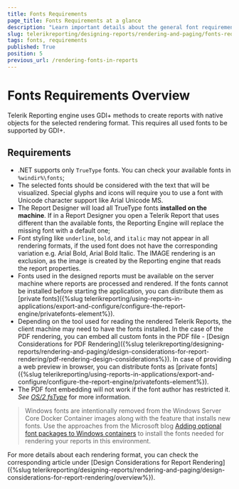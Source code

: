 ```yaml
---
title: Fonts Requirements
page_title: Fonts Requirements at a glance
description: "Learn important details about the general font requirements, as well as specifics when using a certain rendering format, font style, etc."
slug: telerikreporting/designing-reports/rendering-and-paging/fonts-requirements
tags: fonts, requirements
published: True
position: 5
previous_url: /rendering-fonts-in-reports
---
```


# Fonts Requirements Overview

Telerik Reporting engine uses GDI+ methods to create reports with native objects for the selected rendering format. This requires all used fonts to be supported by GDI+.

## Requirements

* .NET supports only `TrueType` fonts. You can check your available fonts in `%windir%\fonts`;
* The selected fonts should be considered with the text that will be visualized. Special glyphs and icons will require you to use a font with Unicode character support like Arial Unicode MS.
* The Report Designer will load all TrueType fonts __installed on the machine__. If in a Report Designer you open a Telerik Report that uses different than the available fonts, the Reporting Engine will replace the missing font with a default one;
* Font styling like `underline`, `bold`, and `italic` may not appear in all rendering formats, if the used font does not have the corresponding variation e.g. Arial Bold, Arial Bold Italic. The IMAGE rendering is an exclusion, as the image is created by the Reporting engine that reads the report properties.
* Fonts used in the designed reports must be available on the server machine where reports are processed and rendered. If the fonts cannot be installed before starting the application, you can distribute them as [private fonts]({%slug telerikreporting/using-reports-in-applications/export-and-configure/configure-the-report-engine/privatefonts-element%}).
* Depending on the tool used for reading the rendered Telerik Reports, the client machine may need to have the fonts installed. In the case of the PDF rendering, you can embed all custom fonts in the PDF file - [Design Considerations for PDF Rendering]({%slug telerikreporting/designing-reports/rendering-and-paging/design-considerations-for-report-rendering/pdf-rendering-design-considerations%}). In case of providing a web preview in browser, you can distribute fonts as [private fonts]({%slug telerikreporting/using-reports-in-applications/export-and-configure/configure-the-report-engine/privatefonts-element%}).
* The PDF font embedding will not work if the font author has restricted it. _See [OS/2 fsType](https://learn.microsoft.com/en-us/typography/opentype/spec/os2#fstype)_ for more information.

> Windows fonts are intentionally removed from the Windows Server Core Docker Container images along with the feature that installs new fonts. Use the approaches from the Microsoft blog [Adding optional font packages to Windows containers](https://techcommunity.microsoft.com/t5/itops-talk-blog/adding-optional-font-packages-to-windows-containers/ba-p/3559761) to install the fonts needed for rendering your reports in this environment.

For more details about each rendering format, you can check the corresponding article under [Design Considerations for Report Rendering]({%slug telerikreporting/designing-reports/rendering-and-paging/design-considerations-for-report-rendering/overview%}).
